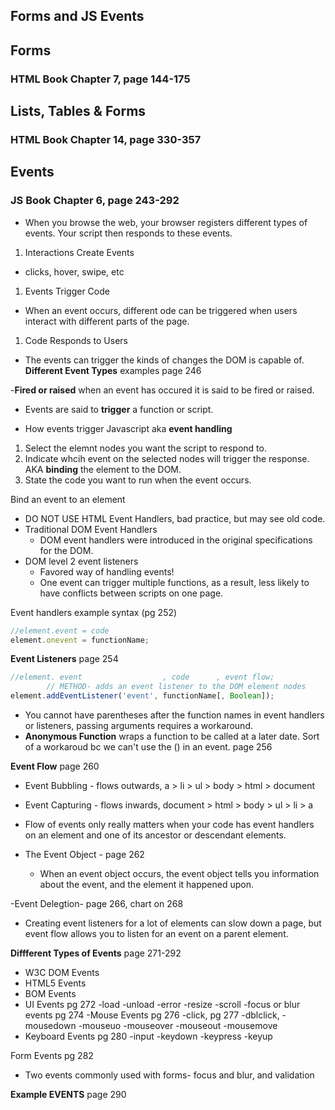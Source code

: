 ## Forms and JS Events

## Forms 
### HTML Book Chapter 7, page 144-175


## Lists, Tables & Forms 
### HTML Book Chapter 14, page 330-357


## Events
### JS Book Chapter 6, page 243-292

- When you browse the web, your browser registers different types of events. Your script then responds to these events.
1. Interactions Create Events
  - clicks, hover, swipe, etc
1. Events Trigger Code
  - When an event occurs, different ode can be triggered when users interact with different parts of the page.
1. Code Responds to Users
  - The events can trigger the kinds of changes the DOM is capable of.
**Different Event Types** examples page 246

-**Fired or raised** when an event has occured it is said to be fired or raised.
- Events are said to **trigger** a function or script. 

- How events trigger Javascript aka **event handling**
1. Select the elemnt nodes you want the script to respond to.
1. Indicate whcih event on the selected nodes will trigger the response. AKA **binding** the element to the DOM.
1. State the code you want to run when the event occurs.


Bind an event to an element
- DO NOT USE HTML Event Handlers, bad practice, but may see old code.
- Traditional DOM Event Handlers 
  - DOM event handlers were introduced in the original specifications for the DOM. 
- DOM level 2 event listeners
  - Favored way of handling events! 
  - One event can trigger multiple functions, as a result, less likely to have conflicts between scripts on one page.

Event handlers example syntax (pg 252)
```javascript
//element.event = code
element.onevent = functionName;
```

**Event Listeners** page 254
```javascript
//element. event                  , code      , event flow;
        // METHOD- adds an event listener to the DOM element nodes
element.addEventListener('event', functionName[, Boolean]);

```

- You cannot have parentheses after the function names in event handlers or listeners, passing arguments requires a workaround.
- **Anonymous Function** wraps a function to be called at a later date. Sort of a workaroud bc we can't use the () in an event. page 256

**Event Flow** page 260 
- Event Bubbling - flows outwards, a > li > ul > body > html > document
- Event Capturing - flows inwards, document > html > body > ul > li > a

- Flow of events only really matters when your code has event handlers on an element and one of its ancestor or descendant elements. 

- The Event Object - page 262
  - When an event object occurs, the event object tells you information about the event, and the element it happened upon.

-Event Delegtion- page 266, chart on 268
  - Creating event listeners for a lot of elements can slow down a page, but event flow allows you to listen for an event on a parent element. 

**Diffferent Types of Events** page 271-292
- W3C DOM Events
- HTML5 Events
- BOM Events
- UI Events pg 272
  -load
  -unload
  -error
  -resize
  -scroll
  -focus or blur events pg 274
-Mouse Events pg 276
  -click, pg 277
  -dblclick, 
  -mousedown
  -mouseuo
  -mouseover
  -mouseout
  -mousemove
- Keyboard Events pg 280
  -input
  -keydown
  -keypress
  -keyup

Form Events pg 282
- Two events commonly used with forms- focus and blur, and validation

**Example EVENTS** page 290


